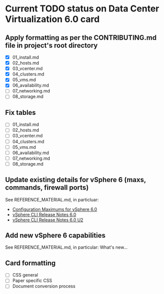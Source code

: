 
# Current TODO status on Data Center Virtualization 6.0 card

## Apply formatting as per the CONTRIBUTING.md file in project's root directory
- [x] 01_install.md
- [x] 02_hosts.md
- [x] 03_vcenter.md
- [x] 04_clusters.md
- [x] 05_vms.md
- [x] 06_availability.md
- [ ] 07_networking.md
- [ ] 08_storage.md  

## Fix tables
- [ ] 01_install.md
- [ ] 02_hosts.md
- [ ] 03_vcenter.md
- [ ] 04_clusters.md
- [ ] 05_vms.md
- [ ] 06_availability.md
- [ ] 07_networking.md
- [ ] 08_storage.md  

## Update existing details for vSphere 6 (maxs, commands, firewall ports)
See REFERENCE_MATERIAL.md, in particluar:  
- [Configuration Maximums for vSphere 6.0](https://www.vmware.com/pdf/vsphere6/r60/vsphere-60-configuration-maximums.pdf)  
- [vSphere CLI Release Notes 6.0](https://www.vmware.com/support/developer/vcli/vcli60/vsp6_60_vcli_relnotes.html)  
- [vSphere CLI Release Notes 6.0 U2](http://pubs.vmware.com/Release_Notes/en/vcli/60/vsp6_602_vcli_relnotes.html)  


## Add new vSphere 6 capabilities
See REFERENCE_MATERIAL.md, in particular:
What's new...

## Card formatting
- [ ] CSS general
- [ ] Paper specific CSS
- [ ] Document conversion process

